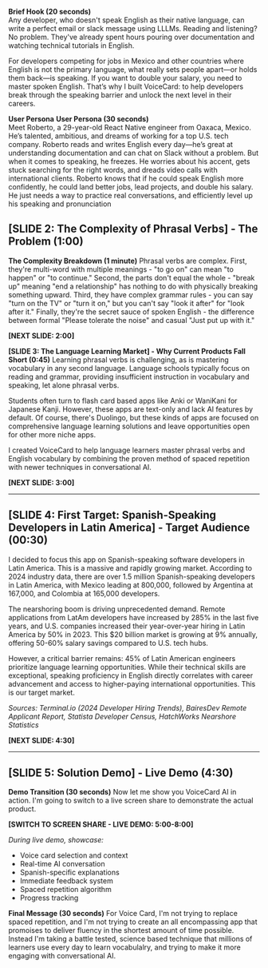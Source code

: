 **Brief Hook (20 seconds)**  
Any developer, who doesn't speak English as their native language, can write a perfect email or slack message using LLLMs. Reading and listening? No problem. They've already spent hours pouring over documentation and watching technical tutorials in English.

For developers competing for jobs in Mexico and other countries where English is not the primary language, what really sets people apart—or holds them back—is speaking. If you want to double your salary, you need to master spoken English. That’s why I built VoiceCard: to help developers break through the speaking barrier and unlock the next level in their careers.

**User Persona**
**User Persona (30 seconds)**  
Meet Roberto, a 29-year-old React Native engineer from Oaxaca, Mexico. He’s talented, ambitious, and dreams of working for a top U.S. tech company. Roberto reads and writes English every day—he’s great at understanding documentation and can chat on Slack without a problem. But when it comes to speaking, he freezes. He worries about his accent, gets stuck searching for the right words, and dreads video calls with international clients. Roberto knows that if he could speak English more confidently, he could land better jobs, lead projects, and double his salary. He just needs a way to practice real conversations, and efficiently level up his speaking and pronunciation



## [SLIDE 2: The Complexity of Phrasal Verbs] - The Problem (1:00)

**The Complexity Breakdown (1 minute)**
Phrasal verbs are complex. First, they're multi-word with multiple meanings - "to go on" can mean "to happen" or "to continue." Second, the parts don't equal the whole - "break up" meaning "end a relationship" has nothing to do with physically breaking something upward. Third, they have complex grammar rules - you can say "turn on the TV" or "turn it on," but you can't say "look it after" for "look after it." Finally, they're the secret sauce of spoken English - the difference between formal "Please tolerate the noise" and casual "Just put up with it."

**[NEXT SLIDE: 2:00]**

**[SLIDE 3: The Language Learning Market] - Why Current Products Fall Short (0:45)**
Learning phrasal verbs is challenging, as is mastering vocabulary in any second language. Language schools typically focus on reading and grammar, providing insufficient instruction in vocabulary and speaking, let alone phrasal verbs.

Students often turn to flash card based apps like Anki or WaniKani for Japanese Kanji. However, these apps are text-only and lack AI features by default. Of course, there's Duolingo, but these kinds of apps are focused on comprehensive language learning solutions and leave opportunities open for other more niche apps.

I created VoiceCard to help language learners master phrasal verbs and English vocabulary by combining the proven method of spaced repetition with newer techniques in conversational AI.

**[NEXT SLIDE: 3:00]**

---

## [SLIDE 4: First Target: Spanish-Speaking Developers in Latin America] - Target Audience (00:30)

I decided to focus this app on Spanish-speaking software developers in Latin America. This is a massive and rapidly growing market. According to 2024 industry data, there are over 1.5 million Spanish-speaking developers in Latin America, with Mexico leading at 800,000, followed by Argentina at 167,000, and Colombia at 165,000 developers.

The nearshoring boom is driving unprecedented demand. Remote applications from LatAm developers have increased by 285% in the last five years, and U.S. companies increased their year-over-year hiring in Latin America by 50% in 2023. This $20 billion market is growing at 9% annually, offering 50-60% salary savings compared to U.S. tech hubs.

However, a critical barrier remains: 45% of Latin American engineers prioritize language learning opportunities. While their technical skills are exceptional, speaking proficiency in English directly correlates with career advancement and access to higher-paying international opportunities. This is our target market.

*Sources: Terminal.io (2024 Developer Hiring Trends), BairesDev Remote Applicant Report, Statista Developer Census, HatchWorks Nearshore Statistics*

**[NEXT SLIDE: 4:30]**

---

## [SLIDE 5: Solution Demo] - Live Demo (4:30)

**Demo Transition (30 seconds)**
Now let me show you VoiceCard AI in action. I'm going to switch to a live screen share to demonstrate the actual product.

**[SWITCH TO SCREEN SHARE - LIVE DEMO: 5:00-8:00]**

*During live demo, showcase:*
- Voice card selection and context
- Real-time AI conversation 
- Spanish-specific explanations
- Immediate feedback system
- Spaced repetition algorithm
- Progress tracking


**Final Message (30 seconds)**
For Voice Card, I'm not trying to replace spaced repetition, and I'm not trying to create an all encompassing app that promoises to deliver fluency in the shortest amount of time possible. Instead I'm taking a battle tested, science based technique that millions of learners use every day to learn vocabulalry, and trying to make it more engaging with conversational AI.

